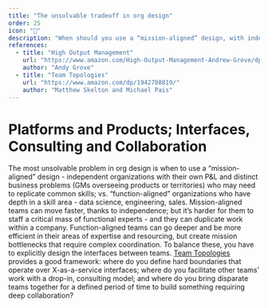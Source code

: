 ```yaml
---
title: "The unsolvable tradeoff in org design"
order: 25
icon: "🧩"
description: "When should you use a “mission-aligned” design, with independent organizations with their own P&L and distinct business problems vs. a “function-aligned” design, built around depth in a skill area - data science, engineering, sales? Mission-aligned teams move faster, thanks to independence; but won't have a critical mass of functional expertise and duplicate work within a company. Function-aligned teams go deeper and are more efficient in their areas of support, but create bottlenecks that require complex coordination. Balance requires explicitly designing the interfaces between teams. [Team Topologies](https://teamtopologies.com/key-concepts) provides a framework: some hard boundaries that look like X-as-a-service interfaces; some teams facilitating others’ work with a drop-in, consulting model; and sometimes combining disparate teams for a defined period of time to build something requiring deep collaboration."
references:
  - title: "High Output Management"
    url: "https://www.amazon.com/High-Output-Management-Andrew-Grove/dp/0679762884"
    author: "Andy Grove"
  - title: "Team Topologies"
    url: "https://www.amazon.com/dp/1942788819/"
    author: "Matthew Skelton and Michael Pais"
---
```


# Platforms and Products; Interfaces, Consulting and Collaboration

The most unsolvable problem in org design is when to use a “mission-aligned” design - independent organizations with their own P\&L and distinct business problems (GMs overseeing products or territories) who may need to replicate common skills; vs. “function-aligned” organizations who have depth in a skill area - data science, engineering, sales. Mission-aligned teams can move faster, thanks to independence; but it’s harder for them to staff a critical mass of functional experts - and they can duplicate work within a company. Function-aligned teams can go deeper and be more efficient in their areas of expertise and resourcing, but create mission bottlenecks that require complex coordination. To balance these, you have to explicitly design the interfaces between teams. [Team Topologies](https://teamtopologies.com/key-concepts) provides a good framework: where do you define hard boundaries that operate over X-as-a-service interfaces; where do you facilitate other teams’ work with a drop-in, consulting model; and where do you bring disparate teams together for a defined period of time to build something requiring deep collaboration?